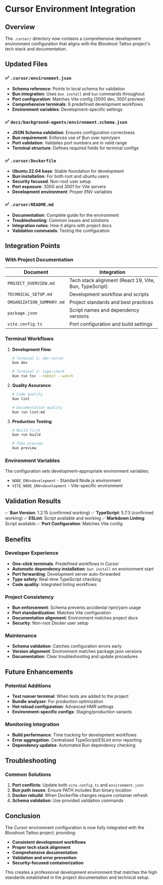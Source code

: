 # Cursor Environment Integration

## Overview

The `.cursor/` directory now contains a comprehensive development environment configuration that aligns with the Bloodroot Tattoo project's tech stack and documentation.

## Updated Files

### ✅ `.cursor/environment.json`

- **Schema reference**: Points to local schema for validation
- **Bun integration**: Uses `bun install` and `bun` commands throughout
- **Port configuration**: Matches Vite config (3000 dev, 3001 preview)
- **Comprehensive terminals**: 6 predefined development workflows
- **Environment variables**: Development-specific settings

### ✅ `docs/background-agents/environment.schema.json`

- **JSON Schema validation**: Ensures configuration correctness
- **Bun requirement**: Enforces use of Bun over npm/yarn
- **Port validation**: Validates port numbers are in valid range
- **Terminal structure**: Defines required fields for terminal configs

### ✅ `.cursor/Dockerfile`

- **Ubuntu 22.04 base**: Stable foundation for development
- **Bun installation**: For both root and ubuntu users
- **Security focused**: Non-root user setup
- **Port exposure**: 3000 and 3001 for Vite servers
- **Development environment**: Proper ENV variables

### ✅ `.cursor/README.md`

- **Documentation**: Complete guide for the environment
- **Troubleshooting**: Common issues and solutions
- **Integration notes**: How it aligns with project docs
- **Validation commands**: Testing the configuration

## Integration Points

### With Project Documentation

| Document                  | Integration                                            |
| ------------------------- | ------------------------------------------------------ |
| `PROJECT_OVERVIEW.md`     | Tech stack alignment (React 19, Vite, Bun, TypeScript) |
| `TECHNICAL_SETUP.md`      | Development workflow and scripts                       |
| `ORGANIZATION_SUMMARY.md` | Project standards and best practices                   |
| `package.json`            | Script names and dependency versions                   |
| `vite.config.ts`          | Port configuration and build settings                  |

### Terminal Workflows

1. **Development Flow**:

   ```bash
   # Terminal 1: dev-server
   bun dev

   # Terminal 2: type-check
   bun run tsc --noEmit --watch
   ```

2. **Quality Assurance**:

   ```bash
   # Code quality
   bun lint

   # Documentation quality
   bun run lint:md
   ```

3. **Production Testing**:

   ```bash
   # Build first
   bun run build

   # Then preview
   bun preview
   ```

### Environment Variables

The configuration sets development-appropriate environment variables:

- `NODE_ENV=development` - Standard Node.js environment
- `VITE_NODE_ENV=development` - Vite-specific environment

## Validation Results

✅ **Bun Version**: 1.2.15 (confirmed working)
✅ **TypeScript**: 5.7.3 (confirmed working)
✅ **ESLint**: Script available and working
✅ **Markdown Linting**: Script available
✅ **Port Configuration**: Matches Vite config

## Benefits

### Developer Experience

- **One-click terminals**: Predefined workflows in Cursor
- **Automatic dependency installation**: `bun install` on environment start
- **Port forwarding**: Development server auto-forwarded
- **Type safety**: Real-time TypeScript checking
- **Code quality**: Integrated linting workflows

### Project Consistency

- **Bun enforcement**: Schema prevents accidental npm/yarn usage
- **Port standardization**: Matches Vite configuration
- **Documentation alignment**: Environment matches project docs
- **Security**: Non-root Docker user setup

### Maintenance

- **Schema validation**: Catches configuration errors early
- **Version alignment**: Environment matches package.json versions
- **Documentation**: Clear troubleshooting and update procedures

## Future Enhancements

### Potential Additions

- **Test runner terminal**: When tests are added to the project
- **Bundle analyzer**: For production optimization
- **Hot reload configuration**: Advanced HMR settings
- **Environment-specific configs**: Staging/production variants

### Monitoring Integration

- **Build performance**: Time tracking for development workflows
- **Error aggregation**: Centralized TypeScript/ESLint error reporting
- **Dependency updates**: Automated Bun dependency checking

## Troubleshooting

### Common Solutions

1. **Port conflicts**: Update both `vite.config.ts` and `environment.json`
2. **Bun path issues**: Ensure PATH includes Bun binary location
3. **Docker rebuild**: When Dockerfile changes require container refresh
4. **Schema validation**: Use provided validation commands

## Conclusion

The Cursor environment configuration is now fully integrated with the Bloodroot Tattoo project, providing:

- **Consistent development workflows**
- **Proper tech stack alignment**
- **Comprehensive documentation**
- **Validation and error prevention**
- **Security-focused containerization**

This creates a professional development environment that matches the high standards established in the project documentation and technical setup.
